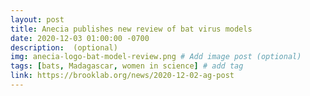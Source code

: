```yaml
---
layout: post
title: Anecia publishes new review of bat virus models
date: 2020-12-03 01:00:00 -0700
description:  (optional)
img: anecia-logo-bat-model-review.png # Add image post (optional)
tags: [bats, Madagascar, women in science] # add tag
link: https://brooklab.org/news/2020-12-02-ag-post
---
```

